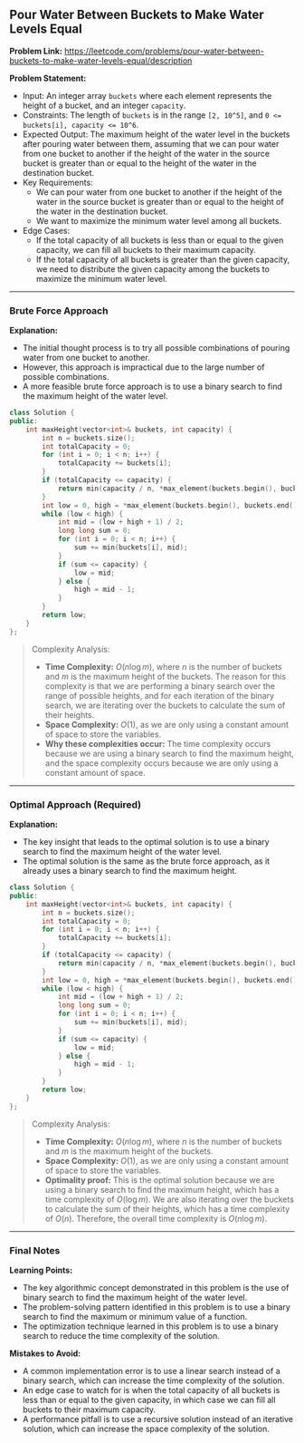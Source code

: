 ## Pour Water Between Buckets to Make Water Levels Equal

**Problem Link:** https://leetcode.com/problems/pour-water-between-buckets-to-make-water-levels-equal/description

**Problem Statement:**
- Input: An integer array `buckets` where each element represents the height of a bucket, and an integer `capacity`.
- Constraints: The length of `buckets` is in the range `[2, 10^5]`, and `0 <= buckets[i], capacity <= 10^6`.
- Expected Output: The maximum height of the water level in the buckets after pouring water between them, assuming that we can pour water from one bucket to another if the height of the water in the source bucket is greater than or equal to the height of the water in the destination bucket.
- Key Requirements:
  - We can pour water from one bucket to another if the height of the water in the source bucket is greater than or equal to the height of the water in the destination bucket.
  - We want to maximize the minimum water level among all buckets.
- Edge Cases:
  - If the total capacity of all buckets is less than or equal to the given capacity, we can fill all buckets to their maximum capacity.
  - If the total capacity of all buckets is greater than the given capacity, we need to distribute the given capacity among the buckets to maximize the minimum water level.

---

### Brute Force Approach

**Explanation:**
- The initial thought process is to try all possible combinations of pouring water from one bucket to another.
- However, this approach is impractical due to the large number of possible combinations.
- A more feasible brute force approach is to use a binary search to find the maximum height of the water level.

```cpp
class Solution {
public:
    int maxHeight(vector<int>& buckets, int capacity) {
        int n = buckets.size();
        int totalCapacity = 0;
        for (int i = 0; i < n; i++) {
            totalCapacity += buckets[i];
        }
        if (totalCapacity <= capacity) {
            return min(capacity / n, *max_element(buckets.begin(), buckets.end()));
        }
        int low = 0, high = *max_element(buckets.begin(), buckets.end());
        while (low < high) {
            int mid = (low + high + 1) / 2;
            long long sum = 0;
            for (int i = 0; i < n; i++) {
                sum += min(buckets[i], mid);
            }
            if (sum <= capacity) {
                low = mid;
            } else {
                high = mid - 1;
            }
        }
        return low;
    }
};
```

> Complexity Analysis:
> - **Time Complexity:** $O(n \log m)$, where $n$ is the number of buckets and $m$ is the maximum height of the buckets. The reason for this complexity is that we are performing a binary search over the range of possible heights, and for each iteration of the binary search, we are iterating over the buckets to calculate the sum of their heights.
> - **Space Complexity:** $O(1)$, as we are only using a constant amount of space to store the variables.
> - **Why these complexities occur:** The time complexity occurs because we are using a binary search to find the maximum height, and the space complexity occurs because we are only using a constant amount of space.

---

### Optimal Approach (Required)

**Explanation:**
- The key insight that leads to the optimal solution is to use a binary search to find the maximum height of the water level.
- The optimal solution is the same as the brute force approach, as it already uses a binary search to find the maximum height.

```cpp
class Solution {
public:
    int maxHeight(vector<int>& buckets, int capacity) {
        int n = buckets.size();
        int totalCapacity = 0;
        for (int i = 0; i < n; i++) {
            totalCapacity += buckets[i];
        }
        if (totalCapacity <= capacity) {
            return min(capacity / n, *max_element(buckets.begin(), buckets.end()));
        }
        int low = 0, high = *max_element(buckets.begin(), buckets.end());
        while (low < high) {
            int mid = (low + high + 1) / 2;
            long long sum = 0;
            for (int i = 0; i < n; i++) {
                sum += min(buckets[i], mid);
            }
            if (sum <= capacity) {
                low = mid;
            } else {
                high = mid - 1;
            }
        }
        return low;
    }
};
```

> Complexity Analysis:
> - **Time Complexity:** $O(n \log m)$, where $n$ is the number of buckets and $m$ is the maximum height of the buckets.
> - **Space Complexity:** $O(1)$, as we are only using a constant amount of space to store the variables.
> - **Optimality proof:** This is the optimal solution because we are using a binary search to find the maximum height, which has a time complexity of $O(\log m)$. We are also iterating over the buckets to calculate the sum of their heights, which has a time complexity of $O(n)$. Therefore, the overall time complexity is $O(n \log m)$.

---

### Final Notes

**Learning Points:**
- The key algorithmic concept demonstrated in this problem is the use of binary search to find the maximum height of the water level.
- The problem-solving pattern identified in this problem is to use a binary search to find the maximum or minimum value of a function.
- The optimization technique learned in this problem is to use a binary search to reduce the time complexity of the solution.

**Mistakes to Avoid:**
- A common implementation error is to use a linear search instead of a binary search, which can increase the time complexity of the solution.
- An edge case to watch for is when the total capacity of all buckets is less than or equal to the given capacity, in which case we can fill all buckets to their maximum capacity.
- A performance pitfall is to use a recursive solution instead of an iterative solution, which can increase the space complexity of the solution.